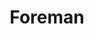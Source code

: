 ---
description: |
  Foreman is an open source project that helps system administrators manage servers throughout their lifecycle, from provisioning and configuration to orchestration and monitoring. Using Puppet, Chef, Salt, Ansible and Foreman's smart proxy architecture, you can easily automate repetitive tasks, quickly deploy applications, and proactively manage change, both on-premise with VMs and bare-metal or in the cloud.
  
  Foreman provides comprehensive, interaction facilities including a web frontend, CLI and RESTful API which enables you to build higher level business logic on top of a solid foundation. Foreman is a mature project, deployed in many organizations, managing from 10s to 10,000s of servers.
layout: stand
logo: stands/foreman/logo.png
new_this_year: |
  <p>Since last year, we released Foreman 2.0, the first major version since
  2012. This release saw a consolidation of the architecture on PostgreSQL, a redesign
  of the background tasking system, and clean up of a lot of deprecated functionality.
  Since then we have been continuing with releases every 3 months bringing new functionality
  and stability - some notable examples include a new simple host registration process,
  Keycloak SSO integration, external IPAM support, improved Ansible integration, work
  on replacing Pulp 2 with Pulp 3 and much more.</p>
  
  <p>In the next year we expect to release
  Foreman 3.0, which will include extraction of Puppet ENC functionality to a plugin,
  significant UI improvements and architectural simplification.</p>
showcase: |
  <p>Foreman talks can usually be seen in the Infra Management dev room but at our stand we'll be demoing the latest and greatest of Foreman. We'll be showcasing interaction with config management tools like Ansible and Puppet, integration with Pulp, oVirt and Kubevirt and answer questions on what's coming up in next versions and what to expect when jumping from 2.0 to 3.0.</p>
  
  <p>If you'd like to talk to some of our devs, see the latest version demoed or understand our upcoming roadmap or even just hear an introduction to what we do, the stand is the place for you.</p>
show_on_overview: true
themes:
- System administration
title: Foreman
website: https://theforeman.org
---